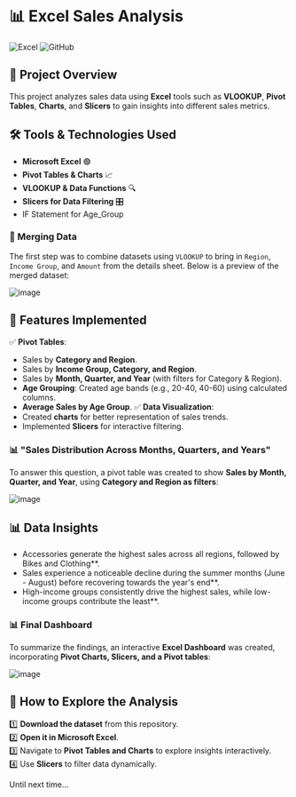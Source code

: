 # 📊 Excel Sales Analysis

![Excel](https://img.shields.io/badge/Microsoft_Excel-217346?style=for-the-badge&logo=microsoft-excel&logoColor=white)
![GitHub](https://img.shields.io/badge/GitHub-100000?style=for-the-badge&logo=github&logoColor=white)

## 📝 Project Overview
This project analyzes sales data using **Excel** tools such as **VLOOKUP**, **Pivot Tables**, **Charts**, and **Slicers** to gain insights into different sales metrics.

## 🛠️ Tools & Technologies Used
- **Microsoft Excel** 🟢
- **Pivot Tables & Charts** 📈
- **VLOOKUP & Data Functions** 🔍
- **Slicers for Data Filtering** 🎛️
- IF Statement for Age_Group

### 🔹 Merging Data
The first step was to combine datasets using `VLOOKUP` to bring in `Region`, `Income Group`, and `Amount` from the details sheet. Below is a preview of the merged dataset:

![image](https://github.com/user-attachments/assets/77086b76-1cd6-4937-a097-602c7756a7a2)



## 🚀 Features Implemented
✅ **Pivot Tables**:
- Sales by **Category and Region**.
- Sales by **Income Group, Category, and Region**.
- Sales by **Month, Quarter, and Year** (with filters for Category & Region).
- **Age Grouping**: Created age bands (e.g., 20-40, 40-60) using calculated columns.
- **Average Sales by Age Group**.
✅ **Data Visualization**:
- Created **charts** for better representation of sales trends.
- Implemented **Slicers** for interactive filtering.

### 📊 "Sales Distribution Across Months, Quarters, and Years"
To answer this question, a pivot table was created to show **Sales by Month, Quarter, and Year**, using **Category and Region as filters**:

![image](https://github.com/user-attachments/assets/1a446999-1288-4653-9679-96a439d5a570)


## 📊 Data Insights
- Accessories generate the highest sales across all regions, followed by Bikes and Clothing**.
- Sales experience a noticeable decline during the summer months (June - August) before recovering towards the year's end**.
- High-income groups consistently drive the highest sales, while low-income groups contribute the least**.


### 📊 Final Dashboard
To summarize the findings, an interactive **Excel Dashboard** was created, incorporating **Pivot Charts, Slicers, and a Pivot tables**:

![image](https://github.com/user-attachments/assets/15c89149-ea5e-4acf-a5a0-09d99a7260da)






## 📅 How to Explore the Analysis  

1️⃣ **Download the dataset** from this repository.  
2️⃣ **Open it in Microsoft Excel**.  
3️⃣ Navigate to **Pivot Tables and Charts** to explore insights interactively.  
4️⃣ Use **Slicers** to filter data dynamically. 


Until next time...
